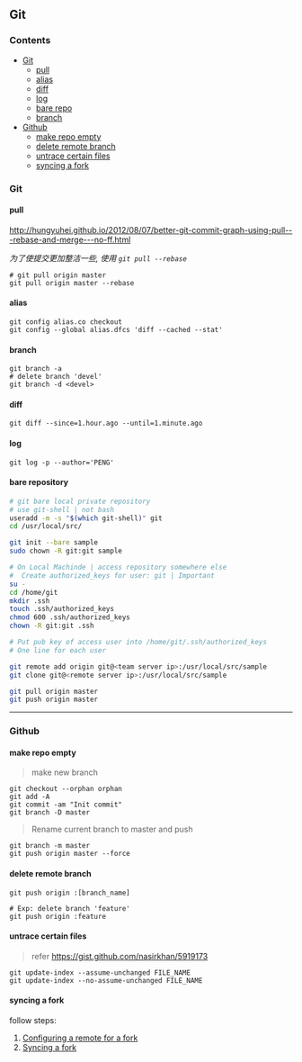 ## Git
### Contents
- [Git](#git)
    - [pull](#pull)
    - [alias](#alias)
    - [diff](#diff)
    - [log](#log)
    - [bare repo](#bare)
    - [branch](#branch)
- [Github](#github)
    * [make repo empty](#empty)
    * [delete remote branch](#delete)
    * [untrace certain files](#untrace)
    * [syncing a fork](#sync)

<a id=git></a>
### Git
<a id=pull></a>
#### pull
<http://hungyuhei.github.io/2012/08/07/better-git-commit-graph-using-pull---rebase-and-merge---no-ff.html>

_为了使提交更加整洁一些, 使用 `git pull --rebase`_

```git
# git pull origin master
git pull origin master --rebase
```

<a id=alias></a>
#### alias
```git
git config alias.co checkout
git config --global alias.dfcs 'diff --cached --stat'
```

<a id=branch></a>
#### branch
```git
git branch -a
# delete branch 'devel'
git branch -d <devel>
```

<a id=diff></a>
#### diff
```git
git diff --since=1.hour.ago --until=1.minute.ago
```

<a id=log></a>
#### log
```git
git log -p --author='PENG'
```

<a id=bare></a>
#### bare repository
```bash
# git bare local private repository
# use git-shell | not bash
useradd -m -s "$(which git-shell)" git
cd /usr/local/src/

git init --bare sample
sudo chown -R git:git sample
```

```bash
# On Local Machinde | access repository somewhere else
#  Create authorized_keys for user: git | Important
su -
cd /home/git
mkdir .ssh
touch .ssh/authorized_keys
chmod 600 .ssh/authorized_keys
chown -R git:git .ssh

# Put pub key of access user into /home/git/.ssh/authorized_keys
# One line for each user

git remote add origin git@<team server ip>:/usr/local/src/sample
git clone git@<remote server ip>:/usr/local/src/sample

git pull origin master
git push origin master
```

---
<a id=github></a>
### Github
<a id=empty></a>
#### make repo empty
> make new branch

```git
git checkout --orphan orphan
git add -A
git commit -am "Init commit"
git branch -D master
```

> Rename current branch to master and push

```git
git branch -m master
git push origin master --force
```

<a id='delete'></a>
#### delete remote branch
```git
git push origin :[branch_name]

# Exp: delete branch 'feature'
git push origin :feature
```

<a id='untrace'></a>
#### untrace certain files
> refer <https://gist.github.com/nasirkhan/5919173>

```git
git update-index --assume-unchanged FILE_NAME
git update-index --no-assume-unchanged FILE_NAME
```

<a id='sync'></a>
#### syncing a fork

follow steps:

1. [Configuring a remote for a fork](https://help.github.com/articles/configuring-a-remote-for-a-fork/)<br>
2. [Syncing a fork](https://help.github.com/articles/syncing-a-fork/)
